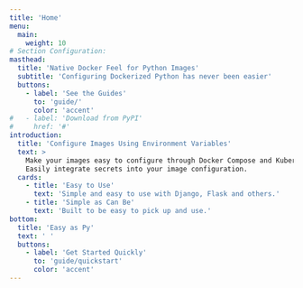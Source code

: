 ```yaml
---
title: 'Home'
menu:
  main:
    weight: 10
# Section Configuration:
masthead:
  title: 'Native Docker Feel for Python Images'
  subtitle: 'Configuring Dockerized Python has never been easier'
  buttons:
    - label: 'See the Guides'
      to: 'guide/'
      color: 'accent'
#   - label: 'Download from PyPI'
#     href: '#'
introduction:
  title: 'Configure Images Using Environment Variables'
  text: >
    Make your images easy to configure through Docker Compose and Kubernetes.
    Easily integrate secrets into your image configuration.
  cards:
    - title: 'Easy to Use'
      text: 'Simple and easy to use with Django, Flask and others.'
    - title: 'Simple as Can Be'
      text: 'Built to be easy to pick up and use.'
bottom:
  title: 'Easy as Py'
  text: ' '
  buttons:
    - label: 'Get Started Quickly'
      to: 'guide/quickstart'
      color: 'accent'
---
```

